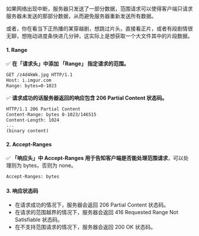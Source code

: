 如果网络出现中断，服务器只发送了一部分数据，范围请求可以使得客户端只请求服务器未发送的那部分数据，从而避免服务器重新发送所有数据。

或者，你在看当下正热播的某穿越剧，想跳过片头，直接看正片，或者有段剧情很无聊，想拖动进度条快进几分钟，这实际上是想获取一个大文件其中的片段数据。

#### 1. Range

:white_check_mark: **在「请求头」中添加 「Range」 指定请求的范围。**

```html
GET /z4d4kWk.jpg HTTP/1.1
Host: i.imgur.com
Range: bytes=0-1023
```

:white_check_mark: **请求成功的话服务器返回的响应包含 206 Partial Content 状态码。**

```html
HTTP/1.1 206 Partial Content
Content-Range: bytes 0-1023/146515
Content-Length: 1024
...
(binary content)
```

#### 2. Accept-Ranges

:white_check_mark: **「响应头」中 Accept-Ranges 用于告知客户端是否能处理范围请求**，可以处理则为 bytes，否则为 none。

```html
Accept-Ranges: bytes
```

#### 3. 响应状态码

- 在请求成功的情况下，服务器会返回 206 Partial Content 状态码。
- 在请求的范围越界的情况下，服务器会返回 416 Requested Range Not Satisfiable 状态码。
- 在不支持范围请求的情况下，服务器会返回 200 OK 状态码。